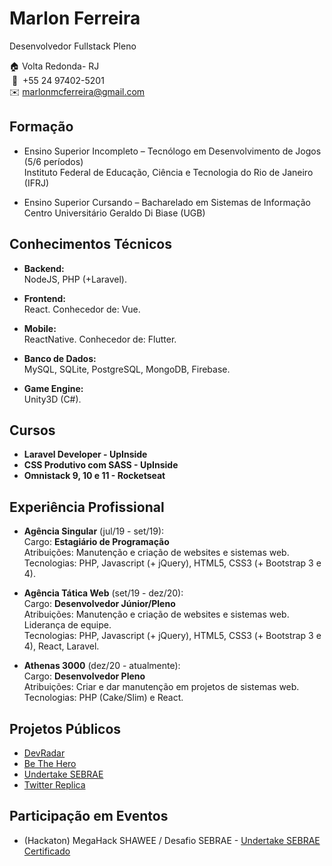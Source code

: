 # Marlon Ferreira
Desenvolvedor Fullstack Pleno


🏠 Volta Redonda- RJ  
&nbsp;📱&nbsp; +55 24 97402-5201  
✉️ marlonmcferreira@gmail.com  

## Formação

* Ensino Superior Incompleto – Tecnólogo em Desenvolvimento de Jogos (5/6 períodos)  
Instituto Federal de Educação, Ciência e Tecnologia do Rio de Janeiro (IFRJ)

* Ensino Superior Cursando – Bacharelado em Sistemas de Informação  
Centro Universitário Geraldo Di Biase (UGB)

## Conhecimentos Técnicos
* <strong>Backend:</strong>  
NodeJS, PHP (+Laravel).  
 
* <strong>Frontend:</strong>  
React. Conhecedor de: Vue.
 
* <strong>Mobile:</strong>  
ReactNative. Conhecedor de: Flutter.

* <strong>Banco de Dados:</strong>  
MySQL, SQLite, PostgreSQL, MongoDB, Firebase.

* <strong>Game Engine:</strong>  
Unity3D (C#).

## Cursos
* <strong>Laravel Developer - UpInside</strong>
* <strong>CSS Produtivo com SASS - UpInside</strong>
* <strong>Omnistack 9, 10 e 11 - Rocketseat</strong>

## Experiência Profissional
* <strong>Agência Singular</strong> (jul/19 - set/19):  
Cargo: <strong>Estagiário de Programação</strong>  
Atribuições: Manutenção e criação de websites e sistemas web.  
Tecnologias: PHP, Javascript (+ jQuery), HTML5, CSS3 (+ Bootstrap 3 e 4).  

* <strong>Agência Tática Web</strong> (set/19 - dez/20):  
Cargo: <strong>Desenvolvedor Júnior/Pleno</strong>  
Atribuições: Manutenção e criação de websites e sistemas web. Liderança de equipe.  
Tecnologias: PHP, Javascript (+ jQuery), HTML5, CSS3 (+ Bootstrap 3 e 4), React, Laravel. 

* <strong>Athenas 3000</strong> (dez/20 - atualmente):  
Cargo: <strong>Desenvolvedor Pleno</strong>  
Atribuições: Criar e dar manutenção em projetos de sistemas web.  
Tecnologias: PHP (Cake/Slim) e React.

## Projetos Públicos
* [DevRadar](https://github.com/Bubex/devradar)
* [Be The Hero](https://github.com/Bubex/be-the-hero)
* [Undertake SEBRAE](https://github.com/Bubex/sebrae-app)
* [Twitter Replica](https://bubex-twitter-frontend.herokuapp.com)

## Participação em Eventos
* (Hackaton) MegaHack SHAWEE / Desafio SEBRAE - [Undertake SEBRAE](https://github.com/Bubex/sebrae-app)  
[Certificado](https://github.com/Bubex/curriculo/blob/master/certificados/Certificado%20MegaHack.pdf)
